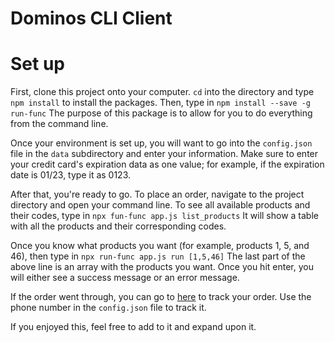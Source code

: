 # Dominos CLI Client

# Set up
First, clone this project onto your computer. `cd` into the directory and type `npm install` to install the packages.
Then, type in 
`npm install --save -g run-func`
The purpose of this package is to allow for you to do everything from the command line.

Once your environment is set up, you will want to go into the `config.json` file in the `data` subdirectory and enter your information. Make sure to enter your credit card's expiration data as one value; for example, if the expiration date is 01/23, type it as 0123. 

After that, you're ready to go. To place an order, navigate to the project directory and open your command line. 
To see all available products and their codes, type in 
`npx fun-func app.js list_products`
It will show a table with all the products and their corresponding codes.

Once you know what products you want (for example, products 1, 5, and 46), then type in 
`npx run-func app.js run [1,5,46]`
The last part of the above line is an array with the products you want. Once you hit enter, you will either see a success message or an error message.

If the order went through, you can go to [here](https://www.dominos.com/en/pages/tracker/#!/track/order/) to track your order. Use the phone number in the `config.json` file to track it.

If you enjoyed this, feel free to add to it and expand upon it. 
